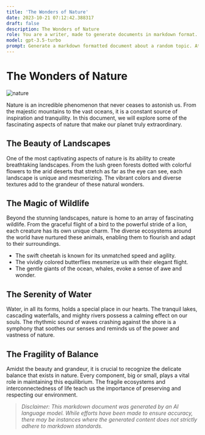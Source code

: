 ```yaml
---
title: 'The Wonders of Nature'
date: 2023-10-21 07:12:42.388317
draft: false
description: The Wonders of Nature
role: You are a writer, made to generate documents in markdown format. It is very important that all of the documents you generate are in valid markdown format.
model: gpt-3.5-turbo
prompt: Generate a markdown formatted document about a random topic. At the bottom, include a disclaimer explaining that the document was generated by you. The first line of the document should be the title. Make sure that the entire document is in proper markdown format, using a mix of various tags to make the document visually appealing.
---
```


# The Wonders of Nature

![nature](https://images.unsplash.com/photo-1544622797-3a22beff66b9)

Nature is an incredible phenomenon that never ceases to astonish us. From the majestic mountains to the vast oceans, it is a constant source of inspiration and tranquility. In this document, we will explore some of the fascinating aspects of nature that make our planet truly extraordinary.

## The Beauty of Landscapes

One of the most captivating aspects of nature is its ability to create breathtaking landscapes. From the lush green forests dotted with colorful flowers to the arid deserts that stretch as far as the eye can see, each landscape is unique and mesmerizing. The vibrant colors and diverse textures add to the grandeur of these natural wonders.

## The Magic of Wildlife

Beyond the stunning landscapes, nature is home to an array of fascinating wildlife. From the graceful flight of a bird to the powerful stride of a lion, each creature has its own unique charm. The diverse ecosystems around the world have nurtured these animals, enabling them to flourish and adapt to their surroundings.

- The swift cheetah is known for its unmatched speed and agility.
- The vividly colored butterflies mesmerize us with their elegant flight.
- The gentle giants of the ocean, whales, evoke a sense of awe and wonder.

## The Serenity of Water

Water, in all its forms, holds a special place in our hearts. The tranquil lakes, cascading waterfalls, and mighty rivers possess a calming effect on our souls. The rhythmic sound of waves crashing against the shore is a symphony that soothes our senses and reminds us of the power and vastness of nature.

## The Fragility of Balance

Amidst the beauty and grandeur, it is crucial to recognize the delicate balance that exists in nature. Every component, big or small, plays a vital role in maintaining this equilibrium. The fragile ecosystems and interconnectedness of life teach us the importance of preserving and respecting our environment.

> *Disclaimer: This markdown document was generated by an AI language model. While efforts have been made to ensure accuracy, there may be instances where the generated content does not strictly adhere to markdown standards.*